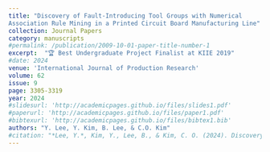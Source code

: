 ```yaml
---
title: "Discovery of Fault-Introducing Tool Groups with Numerical
Association Rule Mining in a Printed Circuit Board Manufacturing Line"
collection: Journal Papers
category: manuscripts
#permalink: /publication/2009-10-01-paper-title-number-1
excerpt:  "🏆 Best Undergraduate Project Finalist at KIIE 2019"
#date: 2024
venue: 'International Journal of Production Research'
volume: 62
issue: 9
page: 3305-3319
year: 2024
#slidesurl: 'http://academicpages.github.io/files/slides1.pdf'
#paperurl: 'http://academicpages.github.io/files/paper1.pdf'
#bibtexurl: 'http://academicpages.github.io/files/bibtex1.bib'
authors: "Y. Lee, Y. Kim, B. Lee, & C.O. Kim"
#citation: "*Lee, Y.*, Kim, Y., Lee, B., & Kim, C. O. (2024). Discovery of fault-introducing tool groups with a numerical association rule mining method in a printed circuit board production line. #International Journal of Production Research, 62(9), 3305-3319."
---
```


